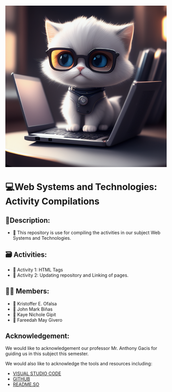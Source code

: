 <p align="center">

![CodingCat](./assets/img/readmePic.jpeg)

</p>

# 💻Web Systems and Technologies: Activity Compilations

## 🧾Description:
* 🔔 This repository is use for compiling the activities in our subject Web Systems and Technologies.

## 🗃 Activities:
* 📍 Activity 1: HTML Tags
* 📍 Activity 2: Updating repository and Linking of pages.

## 👨‍💻 Members:
* 👦 Kristoffer E. Ofalsa
* 👦 John Mark Biñas
* 👧 Kaye Nichole Gipit
* 👧 Fareedah May Givero

## Acknowledgement:
We would like to acknowledgement our professor Mr. Anthony Gacis for guiding us in this subject this semester.

We would also like to acknowledge the tools and resources including:
* [VISUAL STUDIO CODE](https://code.visualstudio.com/)
* [GITHUB](https://github.com/)
* [README.SO](https://readme.so/)

